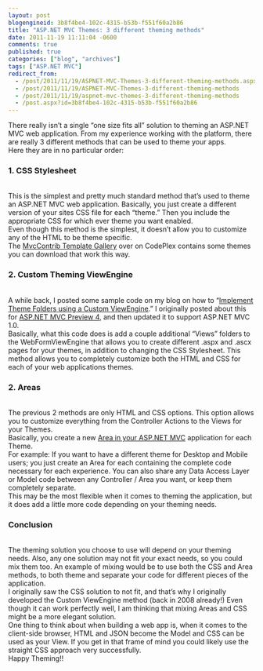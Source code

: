 ```yaml
---
layout: post
blogengineid: 3b8f4be4-102c-4315-b53b-f551f60a2b86
title: "ASP.NET MVC Themes: 3 different theming methods"
date: 2011-11-19 11:11:04 -0600
comments: true
published: true
categories: ["blog", "archives"]
tags: ["ASP.NET MVC"]
redirect_from: 
  - /post/2011/11/19/ASPNET-MVC-Themes-3-different-theming-methods.aspx
  - /post/2011/11/19/ASPNET-MVC-Themes-3-different-theming-methods
  - /post/2011/11/19/aspnet-mvc-themes-3-different-theming-methods
  - /post.aspx?id=3b8f4be4-102c-4315-b53b-f551f60a2b86
---
```

<!-- more -->

There really isn’t a single “one size fits all” solution to theming an ASP.NET MVC web application. From my experience working with the platform, there are really 3 different methods that can be used to theme your apps.  
Here they are in no particular order:  <h3>1. CSS Stylesheet</h3>  
This is the simplest and pretty much standard method that’s used to theme an ASP.NET MVC web application. Basically, you just create a different version of your sites CSS file for each “theme.” Then you include the appropriate CSS for which ever theme you want enabled.  
Even though this method is the simplest, it doesn’t allow you to customize any of the HTML to be theme specific.  
The <a href="http://mvccontribgallery.codeplex.com/">MvcContrib Template Gallery</a> over on CodePlex contains some themes you can download that work this way.  <h3>2. Custom Theming ViewEngine</h3>  
A while back, I posted some sample code on my blog on how to “<a href="/post/2009/03/ASPNET-MVC-Implement-Theme-Folders-using-a-Custom-ViewEngine.aspx">Implement Theme Folders using a Custom ViewEngine</a>.” I originally posted about this for <a href="/post/2008/08/17/How-To-Setup-Custom-Theme-Support-In-ASPNET-MVC-using-a-Custom-ViewEngine.aspx">ASP.NET MVC Preview 4</a>, and then updated it to support ASP.NET MVC 1.0.  
Basically, what this code does is add a couple additional “Views” folders to the WebFormViewEngine that allows you to create different .aspx and .ascx pages for your themes, in addition to changing the CSS Stylesheet. This method allows you to completely customize both the HTML and CSS for each of your web applications themes.  <h3>2. Areas</h3>  
The previous 2 methods are only HTML and CSS options. This option allows you to customize everything from the Controller Actions to the Views for your Themes.  
Basically, you create a new <a href="http://msdn.microsoft.com/en-us/library/ee671793.aspx">Area in your ASP.NET MVC</a> application for each Theme.  
For example: If you want to have a different theme for Desktop and Mobile users; you just create an Area for each containing the complete code necessary for each experience. You can also share any Data Access Layer or Model code between any Controller / Area you want, or keep them completely separate.  
This may be the most flexible when it comes to theming the application, but it does add a little more code depending on your theming needs.  <h3>Conclusion</h3>  
The theming solution you choose to use will depend on your theming needs. Also, any one solution may not fit your exact needs, so you could mix them too. An example of mixing would be to use both the CSS and Area methods, to both theme and separate your code for different pieces of the application.  
I originally saw the CSS solution to not fit, and that’s why I originally developed the Custom ViewEngine method (back in 2008 already!) Even though it can work perfectly well, I am thinking that mixing Areas and CSS might be a more elegant solution.  
One thing to think about when building a web app is, when it comes to the client-side browser, HTML and JSON become the Model and CSS can be used as your View. If you get in that frame of mind you could likely use the straight CSS approach very successfully.  
Happy Theming!!
